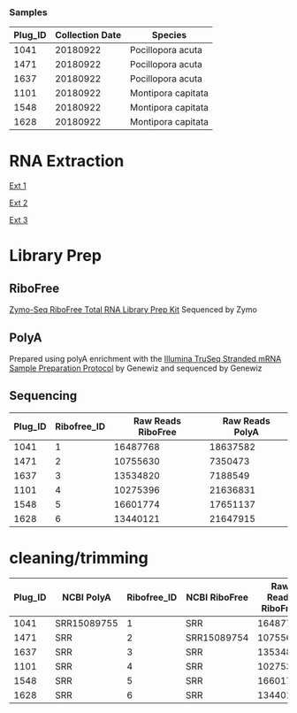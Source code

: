 ### Samples

Plug_ID| Collection Date |Species|
---|---|---|
1041|	20180922	|Pocillopora acuta|
1471|	20180922	|Pocillopora acuta|
1637|	20180922	|Pocillopora acuta|
1101|	20180922	|Montipora capitata|
1548|	20180922	|Montipora capitata|
1628|	20180922	|Montipora capitata|

# RNA Extraction
[Ext 1](https://emmastrand.github.io/EmmaStrand_Notebook/Holobiont-Integration-August-DNA-RNA-Extractions/)

[Ext 2](https://emmastrand.github.io/EmmaStrand_Notebook/Holobiont-Integration-July-DNA-RNA-Extractions/)

[Ext 3](https://emmastrand.github.io/EmmaStrand_Notebook/Holobiont-Integration-September-DNA-RNA-Extractions/)

# Library Prep

## RiboFree

[Zymo-Seq RiboFree Total RNA Library Prep Kit](https://meschedl.github.io/MESPutnam_Open_Lab_Notebook/zribo-lib-RNA-second/) Sequenced by Zymo


## PolyA

Prepared using polyA enrichment with the [Illumina TruSeq Stranded mRNA Sample Preparation Protocol](https://github.com/hputnam/Express_Compare/blob/main/truseq_stranded_mrna_protocol.pdf) by Genewiz and sequenced by Genewiz

## Sequencing

Plug_ID| Ribofree_ID | Raw Reads RiboFree |Raw Reads PolyA|
---|---|---|---|
1041|	1 | 16487768	|18637582|
1471|	2 | 10755630	|7350473|
1637|	3 | 13534820	|7188549|
1101|	4 | 10275396	|21636831|
1548|	5 | 16601774	|17651137|
1628|	6 | 13440121	|21647915|

# cleaning/trimming  


Plug_ID| NCBI PolyA| Ribofree_ID | NCBI RiboFree | Raw Reads RiboFree |Raw Reads PolyA|Ribofree trimmomatic|Riobfree fastp |PolyA trimmomatic|PolyA fastp
---|---|---|---|---|---|---|---|---|---|
1041|SRR15089755|	1 |SRR |16487768	|18637582|x|x|x|x|
1471|	SRR |2 |SRR15089754 |10755630	|7350473|x|x|x|x|
1637|	SRR |3 |SRR |13534820	|7188549|x|x|x|x|
1101|	SRR |4 |SRR |10275396	|21636831|x|x|x|x|
1548|	SRR |5 |SRR |16601774	|17651137|x|x|x|x|
1628|	SRR |6 |SRR |13440121	|21647915|x|x|x|x|



